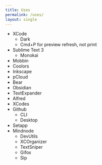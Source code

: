```yaml
---
title: Uses
permalink: /uses/
layout: single
---
```


- XCode
	- Dark
	- Cmd+P for preview refresh, not print
- Sublime Text 3
	- Monokai
- Mobbin
- Coolors
- Inkscape
- pCloud
- Bear
- Obsidian
- TextExpander
- Alfred
- XCodes
- Github
	- CLI
	- Desktop
- Setapp
- Mindnode
	- DevUtils
	- XCOrganizer
	- TextSniper
	- Gifox
	- Sip